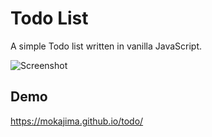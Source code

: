 # Todo List

A simple Todo list written in vanilla JavaScript.

![Screenshot](https://mokajima.github.io/portfolio/images/todo-list.jpg)

## Demo

https://mokajima.github.io/todo/
